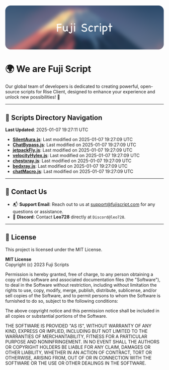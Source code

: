 ![Banner](.github/b.webp)

# 🌍 **We are Fuji Script**

Our global team of developers is dedicated to creating powerful, open-source scripts for Rise Client, designed to enhance your experience and unlock new possibilities! 🌟

---
<!-- SCRIPTS_NAVIGATION_START -->
## 📂 **Scripts Directory Navigation**

**Last Updated**: 2025-01-07 19:27:11 UTC

- **[SilentAura.js](scripts/SilentAura.js)**: Last modified on 2025-01-07 19:27:09 UTC
- **[ChatBypass.js](scripts/ChatBypass.js)**: Last modified on 2025-01-07 19:27:09 UTC
- **[jetpackFly.js](scripts/jetpackFly.js)**: Last modified on 2025-01-07 19:27:09 UTC
- **[velocityHylex.js](scripts/velocityHylex.js)**: Last modified on 2025-01-07 19:27:09 UTC
- **[chestxray.js](scripts/chestxray.js)**: Last modified on 2025-01-07 19:27:09 UTC
- **[bedxray.js](scripts/bedxray.js)**: Last modified on 2025-01-07 19:27:09 UTC
- **[chatMacro.js](scripts/chatMacro.js)**: Last modified on 2025-01-07 19:27:09 UTC

<!-- SCRIPTS_NAVIGATION_END -->

---

## 💬 **Contact Us**  
- 📬 **Support Email**: Reach out to us at [support@fujiscript.com](mailto:support@fujiscript.com) for any questions or assistance.  
- 💬 **Discord**: Contact **Leo728** directly at `Discord@leo728`.

---

## 📜 **License**

This project is licensed under the MIT License.  

**MIT License**  
Copyright (c) 2023 Fuji Scripts  

Permission is hereby granted, free of charge, to any person obtaining a copy of this software and associated documentation files (the "Software"), to deal in the Software without restriction, including without limitation the rights to use, copy, modify, merge, publish, distribute, sublicense, and/or sell copies of the Software, and to permit persons to whom the Software is furnished to do so, subject to the following conditions:  

The above copyright notice and this permission notice shall be included in all copies or substantial portions of the Software.  

THE SOFTWARE IS PROVIDED "AS IS", WITHOUT WARRANTY OF ANY KIND, EXPRESS OR IMPLIED, INCLUDING BUT NOT LIMITED TO THE WARRANTIES OF MERCHANTABILITY, FITNESS FOR A PARTICULAR PURPOSE AND NONINFRINGEMENT. IN NO EVENT SHALL THE AUTHORS OR COPYRIGHT HOLDERS BE LIABLE FOR ANY CLAIM, DAMAGES OR OTHER LIABILITY, WHETHER IN AN ACTION OF CONTRACT, TORT OR OTHERWISE, ARISING FROM, OUT OF OR IN CONNECTION WITH THE SOFTWARE OR THE USE OR OTHER DEALINGS IN THE SOFTWARE.  
